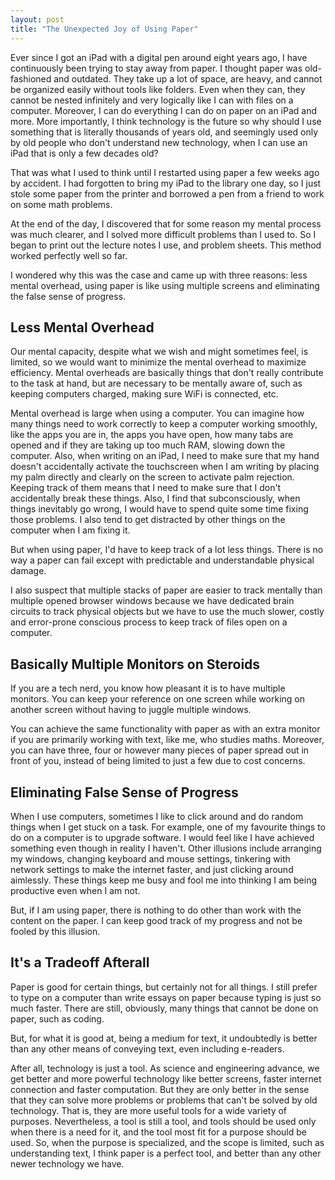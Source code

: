 ```yaml
---
layout: post
title: "The Unexpected Joy of Using Paper"
---
```


Ever since I got an iPad with a digital pen around eight years ago, I have continuously been trying to stay away from paper. I thought paper was old-fashioned and outdated. They take up a lot of space, are heavy, and cannot be organized easily without tools like folders. Even when they can, they cannot be nested infinitely and very logically like I can with files on a computer. Moreover, I can do everything I can do on paper on an iPad and more. More importantly, I think technology is the future so why should I use something that is literally thousands of years old, and seemingly used only by old people who don't understand new technology, when I can use an iPad that is only a few decades old?

That was what I used to think until I restarted using paper a few weeks ago by accident. I had forgotten to bring my iPad to the library one day, so I just stole some paper from the printer and borrowed a pen from a friend to work on some math problems. 

At the end of the day, I discovered that for some reason my mental process was much clearer, and I solved more difficult problems than I used to. So I began to print out the lecture notes I use, and problem sheets. This method worked perfectly well so far. 

I wondered why this was the case and came up with three reasons: less mental overhead, using paper is like using multiple screens and eliminating the false sense of progress.

## Less Mental Overhead

Our mental capacity, despite what we wish and might sometimes feel, is limited, so we would want to minimize the mental overhead to maximize efficiency. Mental overheads are basically things that don't really contribute to the task at hand, but are necessary to be mentally aware of, such as keeping computers charged, making sure WiFi is connected, etc.

Mental overhead is large when using a computer. You can imagine how many things need to work correctly to keep a computer working smoothly, like the apps you are in, the apps you have open, how many tabs are opened and if they are taking up too much RAM, slowing down the computer. Also, when writing on an iPad, I need to make sure that my hand doesn't accidentally activate the touchscreen when I am writing by placing my palm directly and clearly on the screen to activate palm rejection. Keeping track of them means that I need to make sure that I don't accidentally break these things. Also, I find that subconsciously, when things inevitably go wrong, I would have to spend quite some time fixing those problems. I also tend to get distracted by other things on the computer when I am fixing it.

But when using paper, I'd have to keep track of a lot less things. There is no way a paper can fail except with predictable and understandable physical damage. 

I also suspect that multiple stacks of paper are easier to track mentally than multiple opened browser windows because we have dedicated brain circuits to track physical objects but we have to use the much slower, costly and error-prone conscious process to keep track of files open on a computer. 

## Basically Multiple Monitors on Steroids

If you are a tech nerd, you know how pleasant it is to have multiple monitors. You can keep your reference on one screen while working on another screen without having to juggle multiple windows.

You can achieve the same functionality with paper as with an extra monitor if you are primarily working with text, like me, who studies maths. Moreover, you can have three, four or however many pieces of paper spread out in front of you, instead of being limited to just a few due to cost concerns.

## Eliminating False Sense of Progress

When I use computers, sometimes I like to click around and do random things when I get stuck on a task. For example, one of my favourite things to do on a computer is to upgrade software. I would feel like I have achieved something even though in reality I haven't. Other illusions include arranging my windows, changing keyboard and mouse settings, tinkering with network settings to make the internet faster, and just clicking around aimlessly. These things keep me busy and fool me into thinking I am being productive even when I am not.

But, if I am using paper, there is nothing to do other than work with the content on the paper. I can keep good track of my progress and not be fooled by this illusion. 

## It's a Tradeoff Afterall

Paper is good for certain things, but certainly not for all things. I still prefer to type on a computer than write essays on paper because typing is just so much faster. There are still, obviously, many things that cannot be done on paper, such as coding.

But, for what it is good at, being a medium for text, it undoubtedly is better than any other means of conveying text, even including e-readers.

After all, technology is just a tool. As science and engineering advance, we get better and more powerful technology like better screens, faster internet connection and faster computation. But they are only better in the sense that they can solve more problems or problems that can't be solved by old technology. That is, they are more useful tools for a wide variety of purposes. Nevertheless, a tool is still a tool, and tools should be used only when there is a need for it, and the tool most fit for a purpose should be used. So, when the purpose is specialized, and the scope is limited, such as understanding text, I think paper is a perfect tool, and better than any other newer technology we have.